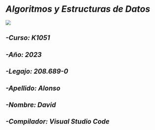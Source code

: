 # <em> Algoritmos y Estructuras de Datos </em>
![](https://user-images.githubusercontent.com/113206652/234989329-9a424e84-cfe3-47e1-a1aa-9f9d9517e28b.jpg)
## <em> -Curso: K1051 </em>
## <em> -Año: 2023 </em>
## <em> -Legajo: 208.689-0 </em>
## <em> -Apellido: Alonso </em>
## <em> -Nombre: David </em>
## <em> -Compilador: Visual Studio Code </em>

